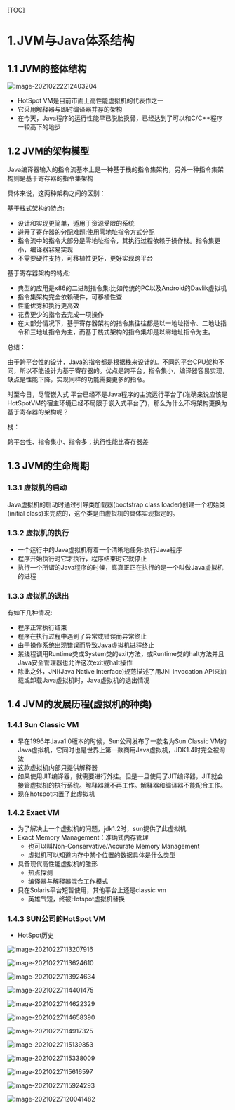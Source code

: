 [TOC]

# 1.JVM与Java体系结构

## 1.1 JVM的整体结构

![image-20210222212403204](./images/1.png)

- HotSpot VM是目前市面上高性能虚拟机的代表作之一
- 它采用解释器与即时编译器并存的架构
- 在今天，Java程序的运行性能早已脱胎换骨，已经达到了可以和C/C++程序一较高下的地步

## 1.2 JVM的架构模型

Java编译器输入的指令流基本上是一种基于栈的指令集架构，另外一种指令集架构则是基于寄存器的指令集架构

具体来说，这两种架构之间的区别：

基于栈式架构的特点:

- 设计和实现更简单，适用于资源受限的系统
- 避开了寄存器的分配难题:使用零地址指令方式分配
- 指令流中的指令大部分是零地址指令，其执行过程依赖于操作栈。指令集更小，编译器容易实现
- 不需要硬件支持，可移植性更好，更好实现跨平台

基于寄存器架构的特点:

- 典型的应用是x86的二进制指令集:比如传统的PC以及Android的Davlik虚拟机
- 指令集架构完全依赖硬件，可移植性查
- 性能优秀和执行更高效
- 花费更少的指令去完成一项操作
- 在大部分情况下，基于寄存器架构的指令集往往都是以一地址指令、二地址指令和三地址指令为主，而基于栈式架构的指令集却是以零地址指令为主。

总结：

由于跨平台性的设计，Java的指令都是根据栈来设计的。不同的平台CPU架构不同，所以不能设计为基于寄存器的。优点是跨平台，指令集小，编译器容易实现，缺点是性能下降，实现同样的功能需要更多的指令。

时至今日，尽管嵌入式 平台已经不是Java程序的主流运行平台了(准确来说应该是HotSpotVM的宿主环境已经不局限于嵌入式平台了)，那么为什么不将架构更换为基于寄存器的架构呢？

栈：

跨平台性、指令集小、指令多；执行性能比寄存器差

## 1.3 JVM的生命周期

### 1.3.1 虚拟机的启动

Java虚拟机的启动时通过引导类加载器(bootstrap class loader)创建一个初始类(initial class)来完成的，这个类是由虚拟机的具体实现指定的。



### 1.3.2 虚拟机的执行

- 一个运行中的Java虚拟机有着一个清晰地任务:执行Java程序
- 程序开始执行时它才执行，程序结束时它就停止
- 执行一个所谓的Java程序的时候，真真正正在执行的是一个叫做Java虚拟机的进程

### 1.3.3 虚拟机的退出

有如下几种情况:

- 程序正常执行结束
- 程序在执行过程中遇到了异常或错误而异常终止
- 由于操作系统出现错误而导致Java虚拟机进程终止
- 某线程调用Runtime类或System类的exit方法，或Runtime类的halt方法并且Java安全管理器也允许这次exit或halt操作
- 除此之外，JNI(Java Native Interface)规范描述了用JNI Invocation API来加载或卸载Java虚拟机时，Java虚拟机的退出情况

## 1.4 JVM的发展历程(虚拟机的种类)

### 1.4.1 Sun Classic VM

- 早在1996年Java1.0版本的时候，Sun公司发布了一款名为Sun Classic VM的Java虚拟机，它同时也是世界上第一款商用Java虚拟机，JDK1.4时完全被淘汰
- 这款虚拟机内部只提供解释器
- 如果使用JIT编译器，就需要进行外挂。但是一旦使用了JIT编译器，JIT就会接管虚拟机的执行系统。解释器就不再工作。解释器和编译器不能配合工作。
- 现在hotspot内置了此虚拟机

### 1.4.2 Exact VM

- 为了解决上一个虚拟机的问题，jdk1.2时，sun提供了此虚拟机
- Exact Memory Management：准确式内存管理
  - 也可以叫Non-Conservative/Accurate Memory Management
  - 虚拟机可以知道内存中某个位置的数据具体是什么类型
- 具备现代高性能虚拟机的雏形
  - 热点探测
  - 编译器与解释器混合工作模式
- 只在Solaris平台短暂使用，其他平台上还是classic vm
  - 英雄气短，终被Hotspot虚拟机替换

### 1.4.3 SUN公司的HotSpot VM

- HotSpot历史

  



![image-20210227113207916](./images/9.png)

![image-20210227113624610](./images/10.png)

![image-20210227113924634](./images/11.png)

![image-20210227114401475](./images/12.png)

![image-20210227114622329](./images/13.png)

![image-20210227114658390](./images/14.png)

![image-20210227114917325](./images/15.png)

![image-20210227115139853](./images/16.png)

![image-20210227115338009](./images/17.png)

![image-20210227115616597](./images/18.png)

![image-20210227115924293](./images/19.png)

![image-20210227120041482](./images/20.png)















